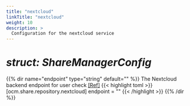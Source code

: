 ```yaml
---
title: "nextcloud"
linkTitle: "nextcloud"
weight: 10
description: >
  Configuration for the nextcloud service
---
```


# _struct: ShareManagerConfig_

{{% dir name="endpoint" type="string" default="" %}}
The Nextcloud backend endpoint for user check [[Ref]](https://github.com/cs3org/reva/tree/master/pkg/ocm/share/repository/nextcloud/nextcloud.go#L60)
{{< highlight toml >}}
[ocm.share.repository.nextcloud]
endpoint = ""
{{< /highlight >}}
{{% /dir %}}

